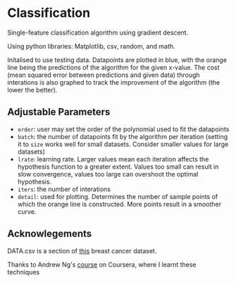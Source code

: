 # Classification
Single-feature classification algorithm using gradient descent. 

Using python libraries: Matplotlib, csv, random, and math. 

Initalised to use testing data. Datapoints are plotted in blue, with the orange line being the predictions of the algorithm for the given x-value. The cost (mean squared error between predictions and given data) through interations is also graphed to track the improvement of the algorithm (the lower the better). 

## Adjustable Parameters
- `order`: user may set the order of the polynomial used to fit the datapoints
- `batch`: the number of datapoints fit by the algorithm per iteration (setting it to `size` works well for small datasets. Consider smaller values for large datasets)
- `lrate`: learning rate. Larger values mean each iteration affects the hypothesis function to a greater extent. Values too small can result in slow convergence, values too large can overshoot the optimal hypothesis.
- `iters`: the number of interations 
- `detail`: used for plotting. Determines the number of sample points of which the orange line is constructed. More points result in a smoother curve.

## Acknowlegements

DATA.csv is a section of [this](https://www.kaggle.com/datasets/uciml/breast-cancer-wisconsin-data) breast cancer dataset. 

Thanks to Andrew Ng's [course](https://www.coursera.org/learn/machine-learning/home/welcome) on Coursera, where I learnt these techniques
